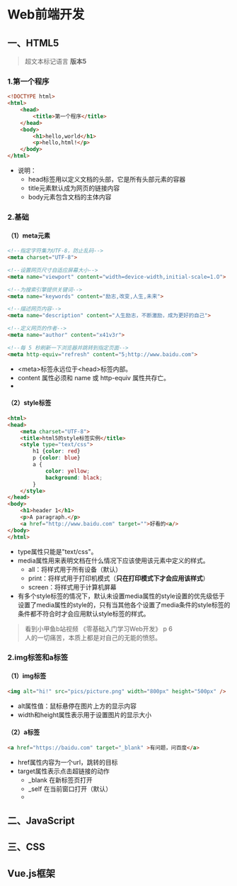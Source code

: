 # Web前端开发

## 一、HTML5
> 超文本标记语言 **版本5**

### 1.第一个程序

```html
<!DOCTYPE html>
<html>
    <head>
        <title>第一个程序</title>
    </head>
    <body>
        <h1>hello,world</h1>
        <p>hello,html!</p>
    </body>
</html>
```
*   说明：
    *   head标签用以定义文档的头部，它是所有头部元素的容器
    *   title元素默认成为网页的链接内容
    *   body元素包含文档的主体内容

### 2.基础

#### （1）meta元素
```html
<!--指定字符集为UTF-8，防止乱码-->
<meta charset="UTF-8">

<!--设置网页尺寸自适应屏幕大小-->
<meta name="viewport" content="width=device-width,initial-scale=1.O">

<!--为搜索引擎提供关键词-->
<meta name="keywords" content="励志,改变,人生,未来">

<!--描述网页内容-->
<meta name="description" content="人生励志，不断激励，成为更好的自己">

<!--定义网页的作者-->
<meta name="author" content="x41v3r">

<!--每 5 秒刷新一下浏览器并跳转到指定页面-->
<meta http-equiv="refresh" content="5;http://www.baidu.com">
```
*   <meta\>标签永远位于<head\>标签内部。
*   content 属性必须和 name 或 http-equiv 属性共存亡。
*   

#### （2）style标签

```html
<html>
<head>
    <meta charset="UTF-8">
    <title>html5的style标签实例</title>
    <style type="text/css">
        h1 {color: red}
        p {color: blue}
    	a {
		    color: yellow;
			background: black;
		}
    </style>
</head>
<body>
    <h1>header 1</h1>
    <p>A paragraph.</p>
    <a href="http://www.baidu.com" target="">好看的<a/>
</body>
</html>
```
*   type属性只能是"text/css"。
*   media属性用来表明文档在什么情况下应该使用该元素中定义的样式。
    *   all：将样式用于所有设备（默认）
    *   print：将样式用于打印机模式（**只在打印模式下才会应用该样式**）
    *   screen：将样式用于计算机屏幕
*   有多个style标签的情况下，默认未设置media属性的style设置的优先级低于设置了media属性的style的，只有当其他各个设置了media条件的style标签的条件都不符合时才会应用默认style标签的样式。









> 看到小甲鱼b站视频 《零基础入门学习Web开发》 p 6  
> 人的一切痛苦，本质上都是对自己的无能的愤怒。








### 2.img标签和a标签

#### （1）img标签

```html
<img alt="hi!" src="pics/picture.png" width="800px" height="500px" />
```
*   alt属性值：鼠标悬停在图片上方的显示内容
*   width和height属性表示用于设置图片的显示大小

#### （2）a标签

```html
<a href="https://baidu.com" target="_blank" >有问题，问百度</a>
```
*   href属性内容为一个url，跳转的目标
*   target属性表示点击超链接的动作
    *   _blank  在新标签页打开
    *   _self   在当前窗口打开（默认）
    *   











## 二、JavaScript

## 三、CSS

## Vue.js框架

